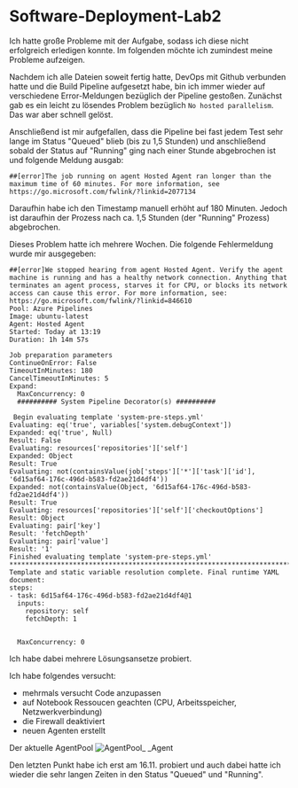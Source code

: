 # Software-Deployment-Lab2

Ich hatte große Probleme mit der Aufgabe, sodass ich diese nicht erfolgreich erledigen konnte. Im folgenden möchte ich zumindest meine Probleme aufzeigen.

Nachdem ich alle Dateien soweit fertig hatte, DevOps mit Github verbunden hatte und die Build Pipeline aufgesetzt habe, bin ich immer wieder auf verschiedene Error-Meldungen bezüglich der Pipeline gestoßen.
Zunächst gab es ein leicht zu lösendes Problem bezüglich ```No hosted parallelism```. Das war aber schnell gelöst.

Anschließend ist mir aufgefallen, dass die Pipeline bei fast jedem Test sehr lange im Status "Queued" blieb (bis zu 1,5 Stunden) und anschließend sobald der Status auf "Running" ging nach einer Stunde abgebrochen ist und folgende Meldung ausgab:

```
##[error]The job running on agent Hosted Agent ran longer than the maximum time of 60 minutes. For more information, see https://go.microsoft.com/fwlink/?linkid=2077134
```

Daraufhin habe ich den Timestamp manuell erhöht auf 180 Minuten.
Jedoch ist daraufhin der Prozess nach ca. 1,5 Stunden (der "Running" Prozess) abgebrochen.

Dieses Problem hatte ich mehrere Wochen. Die folgende Fehlermeldung wurde mir ausgegeben:

```
##[error]We stopped hearing from agent Hosted Agent. Verify the agent machine is running and has a healthy network connection. Anything that terminates an agent process, starves it for CPU, or blocks its network access can cause this error. For more information, see: https://go.microsoft.com/fwlink/?linkid=846610
Pool: Azure Pipelines
Image: ubuntu-latest
Agent: Hosted Agent
Started: Today at 13:19
Duration: 1h 14m 57s

Job preparation parameters
ContinueOnError: False
TimeoutInMinutes: 180
CancelTimeoutInMinutes: 5
Expand:
  MaxConcurrency: 0
  ########## System Pipeline Decorator(s) ##########
 
 Begin evaluating template 'system-pre-steps.yml'
Evaluating: eq('true', variables['system.debugContext'])
Expanded: eq('true', Null)
Result: False
Evaluating: resources['repositories']['self']
Expanded: Object
Result: True
Evaluating: not(containsValue(job['steps']['*']['task']['id'], '6d15af64-176c-496d-b583-fd2ae21d4df4'))
Expanded: not(containsValue(Object, '6d15af64-176c-496d-b583-fd2ae21d4df4'))
Result: True
Evaluating: resources['repositories']['self']['checkoutOptions']
Result: Object
Evaluating: pair['key']
Result: 'fetchDepth'
Evaluating: pair['value']
Result: '1'
Finished evaluating template 'system-pre-steps.yml'
********************************************************************************
Template and static variable resolution complete. Final runtime YAML document:
steps:
- task: 6d15af64-176c-496d-b583-fd2ae21d4df4@1
  inputs:
    repository: self
    fetchDepth: 1


  MaxConcurrency: 0
```

Ich habe dabei mehrere Lösungsansetze probiert. 

Ich habe folgendes versucht:

- mehrmals versucht Code anzupassen
- auf Notebook Ressoucen geachten (CPU, Arbeitsspeicher, Netzwerkverbindung)
- die Firewall deaktiviert
- neuen Agenten erstellt

Der aktuelle AgentPool ![AgentPool_ _Agent](https://github.com/RatteF/Software-Deployment-Lab2/assets/83348757/c6312b35-ded8-4409-b374-1b5de56190df)

Den letzten Punkt habe ich erst am 16.11. probiert und auch dabei hatte ich wieder die sehr langen Zeiten in den Status "Queued" und "Running".
